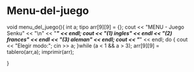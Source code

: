 # Menu-del-juego
void menu_del_juego(){
    int a;
    tipo arr[9][9] = {};
    cout << "MENU - Juego Senku" << "\n" << "*******************" << endl;
    cout << "(1) ingles" << endl << "(2) frances" << endl << "(3) aleman" << endl;
    cout << "*******************" << endl;
    do {
        cout << "Elegir modo:";
        cin >> a;
    }while (a < 1 && a > 3);
    arr[9][9] = tablero(arr,a);
    imprimir(arr);

}
